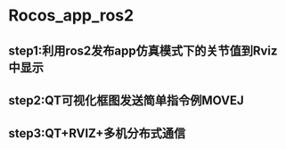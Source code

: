 # Rocos_app_ros2
## step1:利用ros2发布app仿真模式下的关节值到Rviz中显示 
## step2:QT可视化框图发送简单指令例MOVEJ 
## step3:QT+RVIZ+多机分布式通信
